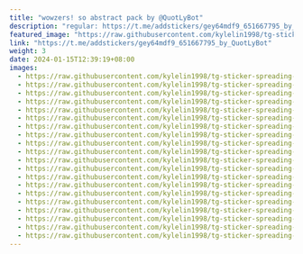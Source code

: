```yaml
---
title: "wowzers! so abstract pack by @QuotLyBot"
description: "regular: https://t.me/addstickers/gey64mdf9_651667795_by_QuotLyBot"
featured_image: "https://raw.githubusercontent.com/kylelin1998/tg-sticker-spreading-worldwide-images/main/img/686a8dfb-83a4-42be-bc88-fb969671ea19.jpg"
link: "https://t.me/addstickers/gey64mdf9_651667795_by_QuotLyBot"
weight: 3
date: 2024-01-15T12:39:19+08:00
images:
  - https://raw.githubusercontent.com/kylelin1998/tg-sticker-spreading-worldwide-images/main/img/686a8dfb-83a4-42be-bc88-fb969671ea19.jpg
  - https://raw.githubusercontent.com/kylelin1998/tg-sticker-spreading-worldwide-images/main/img/666e615c-e90d-4fd0-81bf-9d2d362b8c29.jpg
  - https://raw.githubusercontent.com/kylelin1998/tg-sticker-spreading-worldwide-images/main/img/7bf47514-daf0-4dd1-8bea-8ba807cc11e3.jpg
  - https://raw.githubusercontent.com/kylelin1998/tg-sticker-spreading-worldwide-images/main/img/c5ade2e4-1c29-4611-826b-4ce0311187f3.jpg
  - https://raw.githubusercontent.com/kylelin1998/tg-sticker-spreading-worldwide-images/main/img/116e1df5-19db-4bf8-bcd9-756d0f639de3.jpg
  - https://raw.githubusercontent.com/kylelin1998/tg-sticker-spreading-worldwide-images/main/img/26068cd2-85ff-46ac-a124-2d3c7c4df3ae.jpg
  - https://raw.githubusercontent.com/kylelin1998/tg-sticker-spreading-worldwide-images/main/img/8387880e-d670-4910-9e2c-8362609d0d30.jpg
  - https://raw.githubusercontent.com/kylelin1998/tg-sticker-spreading-worldwide-images/main/img/8df65cfa-953a-4014-adc8-781f4479f645.jpg
  - https://raw.githubusercontent.com/kylelin1998/tg-sticker-spreading-worldwide-images/main/img/08d521fb-5041-45f7-8e67-c7eb316a6204.jpg
  - https://raw.githubusercontent.com/kylelin1998/tg-sticker-spreading-worldwide-images/main/img/2da447a4-4d32-4f52-b5f7-de910c2a061f.jpg
  - https://raw.githubusercontent.com/kylelin1998/tg-sticker-spreading-worldwide-images/main/img/537e4590-4c3b-4044-9f6d-025d74529681.jpg
  - https://raw.githubusercontent.com/kylelin1998/tg-sticker-spreading-worldwide-images/main/img/ffad497d-2927-45f0-b291-929ec1453cf8.jpg
  - https://raw.githubusercontent.com/kylelin1998/tg-sticker-spreading-worldwide-images/main/img/734119b2-3b3f-4b64-b5c6-dcbbfff61cae.jpg
  - https://raw.githubusercontent.com/kylelin1998/tg-sticker-spreading-worldwide-images/main/img/93ee4cd0-8769-42bc-9f3a-c5b605205a55.jpg
  - https://raw.githubusercontent.com/kylelin1998/tg-sticker-spreading-worldwide-images/main/img/2ffba987-8680-4b27-ac21-1bc3fea12b32.jpg
  - https://raw.githubusercontent.com/kylelin1998/tg-sticker-spreading-worldwide-images/main/img/16d75507-6963-478a-a88f-fa91a9e03cd2.jpg
  - https://raw.githubusercontent.com/kylelin1998/tg-sticker-spreading-worldwide-images/main/img/5d60e5a3-1e47-4a28-a02c-5c262f6d6814.jpg
  - https://raw.githubusercontent.com/kylelin1998/tg-sticker-spreading-worldwide-images/main/img/e87efc35-bb6a-4982-a7c3-2dd58e3a92de.jpg
  - https://raw.githubusercontent.com/kylelin1998/tg-sticker-spreading-worldwide-images/main/img/94cb89b1-8bd9-4edd-93b8-66bb6ec798f4.jpg
  - https://raw.githubusercontent.com/kylelin1998/tg-sticker-spreading-worldwide-images/main/img/746a517d-742f-44af-9589-383e7ad3af71.jpg
---
```

